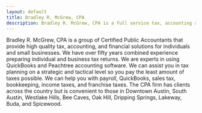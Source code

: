 ```yaml
---
layout: default
title: Bradley R. McGrew, CPA
description: Bradley R. McGrew, CPA is a full service tax, accounting and business consulting firm located in Austin, TX
---
```


Bradley R. McGrew, CPA is a group of Certified Public Accountants that provide high quality tax, accounting, and financial solutions for individuals and small businesses. We have over fifty years combined experience preparing individual and business tax returns. We are experts in using QuickBooks and Peachtree accounting software. We can assist you in tax planning on a strategic and tactical level so you pay the least amount of taxes possible. We can help you with payroll, QuickBooks, sales tax, bookkeeping, income taxes, and franchise taxes.
The CPA firm has clients across the country but is convenient to those in Downtown Austin, South Austin, Westlake Hills, Bee Caves, Oak Hill, Dripping Springs, Lakeway, Buda, and Spicewood.
